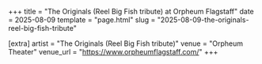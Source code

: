 +++
title = "The Originals (Reel Big Fish tribute) at Orpheum Flagstaff"
date = 2025-08-09
template = "page.html"
slug = "2025-08-09-the-originals-reel-big-fish-tribute"

[extra]
artist = "The Originals (Reel Big Fish tribute)"
venue = "Orpheum Theater"
venue_url = "https://www.orpheumflagstaff.com/"
+++
